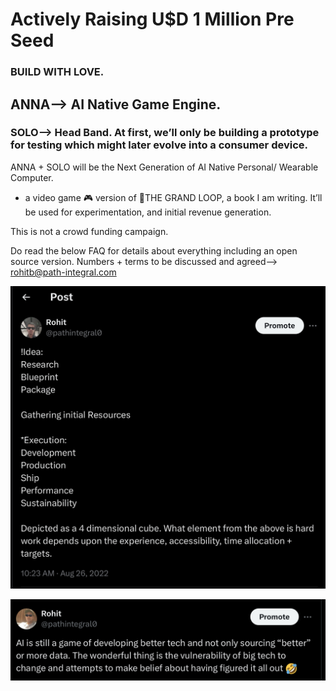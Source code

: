 # Actively Raising U$D 1 Million Pre Seed

### BUILD WITH LOVE.

## ANNA—> AI Native Game Engine.

### SOLO—> Head Band. At first, we’ll only be building a prototype for testing which might later evolve into a consumer device.

ANNA + SOLO will be the Next Generation of AI Native Personal/ Wearable Computer.

+ a video game 🎮 version of 🍦THE GRAND LOOP, a book I am writing. It’ll be used for experimentation, and initial revenue generation.

This is not a crowd funding campaign.

Do read the below FAQ for details about everything including an open source version. Numbers + terms to be discussed and agreed—> rohitb@path-integral.com





![tweet1](public/images/IMG_tweet2.jpeg)

![tweet2](public/images/IMG_tweet3.jpeg)
